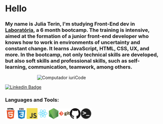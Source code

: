 # Hello 
### My name is Julia Terin, I'm studying Front-End dev in [Laboratória](https://static.vecteezy.com/ti/vetor-gratis/p1/681785-ilustracao-de-tela-de-computador-gr%C3%A1tis-vetor.jpg), a 6 month bootcamp. The training is intensive, aimed at the formation of a junior front-end developer who knows how to work in environments of uncertainty and constant change. It learns JavaScript, HTML, CSS, UX, and more. In the bootcamp, not only technical skills are developed, but also soft skills and professional skills, such as self-learning, communication, teamwork, among others.


<img src="https://static.vecteezy.com/ti/vetor-gratis/p1/681785-ilustracao-de-tela-de-computador-gr%C3%A1tis-vetor.jpg" min-width="400px" max-width="400px" width="400px" align="right" alt="Computador iuriCode">


<br> 
<!-- 
[![Gmail Badge](https://img.shields.io/badge/Gmail-D14836?style=for-the-badge&logo=gmail&logoColor=white")](jucterin@gmail.com) -->


[![Linkedin Badge](https://img.shields.io/badge/LinkedIn-0077B5?style=for-the-badge&logo=linkedin&logoColor=white&link=https://www.linkedin.com/in/junior-carvalho-2760a5126/)](https://www.linkedin.com/in/julia-terin/)

### Languages and Tools:


<img align="left" alt="HTML5" width="35px" src="https://raw.githubusercontent.com/github/explore/80688e429a7d4ef2fca1e82350fe8e3517d3494d/topics/html/html.png" />

<img align="left" alt="CSS3" width="35px" src="https://raw.githubusercontent.com/github/explore/80688e429a7d4ef2fca1e82350fe8e3517d3494d/topics/css/css.png" />

<img align="left" alt="JavaScript" width="35px" src="https://raw.githubusercontent.com/github/explore/80688e429a7d4ef2fca1e82350fe8e3517d3494d/topics/javascript/javascript.png" />

<img align="left" alt="React" width="35px" src="https://raw.githubusercontent.com/github/explore/80688e429a7d4ef2fca1e82350fe8e3517d3494d/topics/react/react.png" />

<img align="left" alt="Node.js" width="35px" src="https://raw.githubusercontent.com/github/explore/80688e429a7d4ef2fca1e82350fe8e3517d3494d/topics/nodejs/nodejs.png" />

<img align="left" alt="Git" width="35px" src="https://raw.githubusercontent.com/github/explore/80688e429a7d4ef2fca1e82350fe8e3517d3494d/topics/git/git.png" />

<img align="left" alt="GitHub" width="35px" src="https://raw.githubusercontent.com/github/explore/78df643247d429f6cc873026c0622819ad797942/topics/github/github.png" />

<img align="left" alt="Terminal" width="35px" src="https://raw.githubusercontent.com/github/explore/80688e429a7d4ef2fca1e82350fe8e3517d3494d/topics/terminal/terminal.png" />

<br>
<br>
<br>

<!-- [![Anurag's github stats](https://github-readme-stats.vercel.app/api?username=JMustang&show_icons=true&theme=radical)](https://github.com/JMustang/github-readme-stats) -->
